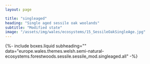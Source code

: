 ```yaml
---
layout: page

title: "singleaged"
heading: "Single aged sessile oak woolands"
subtitle: "Modified state"
image: "/assets/img/wales/ecosystems/15_SessileOakSingleAge.jpg"
---
```


{%-
include boxes.liquid
subheading=""
data="europe.wales.themes.welsh.semi-natural-ecosystems.forestwoods.sessile.sessile_mod.singleaged.all"
-%}
